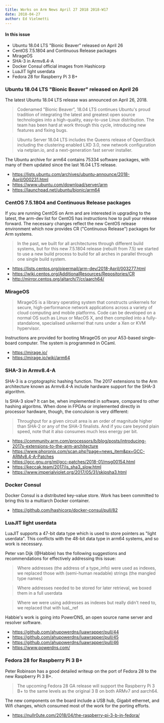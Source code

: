 ```yaml
---
title: Works on Arm News April 27 2018 2018-W17
date: 2018-04-27
author: Ed Vielmetti
---
```

#### In this issue

* Ubuntu 18.04 LTS "Bionic Beaver" released on April 26
* CentOS 7.5.1804 and Continuous Release packages
* MirageOS
* SHA-3 in Armv8.4-A
* Docker Consul official images from Hashicorp
* LuaJIT light userdata
* Fedora 28 for Raspberry Pi 3 B+

### Ubuntu 18.04 LTS "Bionic Beaver" released on April 26

The latest Ubuntu 18.04 LTS release was announced on April 26, 2018.

> Codenamed "Bionic Beaver", 18.04 LTS continues Ubuntu's proud tradition
of integrating the latest and greatest open source technologies into a
high-quality, easy-to-use Linux distribution. The team has been hard at
work through this cycle, introducing new features and fixing bugs.

> Ubuntu Server 18.04 LTS includes the Queens release of OpenStack
including the clustering enabled LXD 3.0, new network configuration via
netplan.io, and a next-generation fast server installer. 

The Ubuntu archive for arm64 contains 75334 software packages, with
many of them updated since the last 16.04 LTS release.

* https://lists.ubuntu.com/archives/ubuntu-announce/2018-April/000231.html
* https://www.ubuntu.com/download/server/arm
* https://launchpad.net/ubuntu/bionic/arm64

### CentOS 7.5.1804 and Continuous Release packages

If you are running CentOS on Arm and are interested in upgrading to
the latest, the arm-dev list for CentOS has instructions how to pull
your release forward. The necessary changes reflect the new
CentOS release environment which now provides CR ("Continuous Release")
packages for Arm systems.

> In the past, we built for all architectures through different build
systems, but for this new 7.5.1804 release (rebuilt from 7.5) we started
to use a new build process to build for all arches in parallel through
one single build system.

* https://lists.centos.org/pipermail/arm-dev/2018-April/003277.html
* https://wiki.centos.org/AdditionalResources/Repositories/CR
* http://mirror.centos.org/altarch/7/cr/aarch64/

### MirageOS

> MirageOS is a library operating system that constructs unikernels
for secure, high-performance network applications across a variety
of cloud computing and mobile platforms. Code can be developed on
a normal OS such as Linux or MacOS X, and then compiled into a
fully-standalone, specialised unikernel that runs under a Xen or
KVM hypervisor.

Instructions are provided for booting MirageOS on your A53-based
single-board computer. The system is programmed in OCaml.

* https://mirage.io/
* https://mirage.io/wiki/arm64

### SHA-3 in Armv8.4-A

SHA-3 is a cryptographic hashing function. The 2017 extensions to
the Arm architecture known as Armv8.4-A include hardware support
for the SHA-3 algorithm.

Is SHA-3 slow? It can be, when implemented in software, compared
to other hashing algoritms. When done in FPGAs or implemented
directly in processor hardware, though, the conculsion is very
different:

> Throughput for a given circuit area is an order of magnitude
higher than SHA-2 or any of the SHA-3 finalists. And if you care
beyond plain speed, note that it also consumes much less energy per
bit.

* https://community.arm.com/processors/b/blog/posts/introducing-2017s-extensions-to-the-arm-architecture
* https://www.phoronix.com/scan.php?page=news_item&px=GCC-ARMv8.4-A-Patches
* https://gcc.gnu.org/ml/gcc-patches/2018-01/msg00154.html
* https://keccak.team/2017/is_sha3_slow.html
* https://www.imperialviolet.org/2017/05/31/skipsha3.html

### Docker Consul

Docker Consul is a distributed key-value store. Work has been
committed to bring this to a multiarch Docker container.

* https://github.com/hashicorp/docker-consul/pull/82

### LuaJIT light userdata

LuaJIT supports a 47-bit data type which is used to store
pointers as "light userdata". This conflicts with the 48-bit
data type in arm64 systems, and so work is necessary.

Peter van Dijk (@Habbie) has the following suggestions
and recommendations for effectively addressing this issue:

> Where addresses (the address of a type_info) were used as indexes,
we replaced those with (semi-human readable) strings (the mangled
type names) 

> Where addresses needed to be stored for later retrieval, we boxed
them in a full userdata 

> Where we were using addresses as indexes but really didn't need to,
we replaced that with luaL_ref

Habbie's work is going into PowerDNS, an open source name
server and resolver software.

* https://github.com/ahupowerdns/luawrapper/pull/44
* https://github.com/ahupowerdns/luawrapper/pull/45
* https://github.com/ahupowerdns/luawrapper/pull/46
* https://www.powerdns.com/

### Fedora 28 for Raspberry Pi 3 B+

Peter Robinson has a good detailed writeup on the port of Fedora 28
to the new Raspberry Pi 3 B+.

> The upcoming Fedora 28 GA release will support the Raspberry Pi
3 B+ to the same levels as the original 3 B on both ARMv7 and
aarch64.

The new components on the board include a USB hub, Gigabit ethernet,
and Wifi changes, which consumed most of the work for the porting efforts.

* https://nullr0ute.com/2018/04/the-raspberry-pi-3-b-in-fedora/

